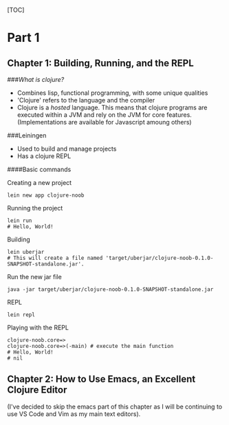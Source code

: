 [TOC]

# Part 1

## Chapter 1: Building, Running, and the REPL

###*What is clojure?*

- Combines lisp, functional programming, with some unique qualities
- 'Clojure' refers to the language and the compiler
- Clojure is a *hosted* language.  This means that clojure programs are executed within a JVM and rely on the JVM for core features. (Implementations are available for Javascript amoung others)

###Leiningen

- Used to build and manage projects
- Has a clojure REPL

####Basic commands

Creating a new project

```
lein new app clojure-noob
```

Running the project

```
lein run
# Hello, World!
```

Building

```
lein uberjar
# This will create a file named 'target/uberjar/clojure-noob-0.1.0-SNAPSHOT-standalone.jar'.
```

Run the new jar file

```
java -jar target/uberjar/clojure-noob-0.1.0-SNAPSHOT-standalone.jar
```

REPL

```
lein repl
```

Playing with the REPL

```
clojure-noob.core=>
clojure-noob.core=>(-main) # execute the main function
# Hello, World!
# nil
```



## Chapter 2: How to Use Emacs, an Excellent Clojure Editor

(I've decided to skip the emacs part of this chapter as I will be continuing to use VS Code and Vim as my main text editors).